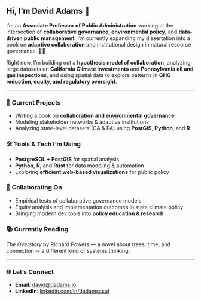 ## Hi, I’m David Adams 👋

I’m an **Associate Professor of Public Administration** working at the intersection of **collaborative governance**, **environmental policy**, and **data-driven public management**. I’m currently expanding my dissertation into a book on **adaptive collaboration** and institutional design in natural resource governance. 🌿💧

Right now, I’m building out a **hypothesis model of collaboration**, analyzing large datasets on **California Climate Investments** and **Pennsylvania oil and gas inspections**, and using spatial data to explore patterns in **GHG reduction, equity, and regulatory oversight**.

---

### 🔬 **Current Projects**  
- Writing a book on **collaboration and environmental governance**  
- Modeling stakeholder networks & adaptive institutions  
- Analyzing state-level datasets (CA & PA) using **PostGIS**, **Python**, and **R**  

### 🛠️ **Tools & Tech I’m Using**  
- **PostgreSQL + PostGIS** for spatial analysis  
- **Python**, **R**, and **Rust** for data modeling & automation  
- Exploring **efficient web-based visualizations** for public policy  

### 🤝 **Collaborating On**  
- Empirical tests of collaborative governance models  
- Equity analysis and implementation outcomes in state climate policy  
- Bringing modern dev tools into **policy education & research**  

### 📚 **Currently Reading**  
*The Overstory* by Richard Powers — a novel about trees, time, and connection -- a different kind of systems thinking.

---

### 🌐 **Let’s Connect**  
- **Email**: [david@dadams.io](mailto:david@dadams.io)  
- **LinkedIn**: [linkedin.com/in/dadamscsuf](https://www.linkedin.com/in/dadamscsuf/)  
